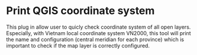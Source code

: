 # Print QGIS coordinate system

This plug in allow user to quicly check coordinate system of all open layers. 
Especially, with Vietnam local coordinate system VN2000, this tool will print the name and configuration (central meridian for each province) which is important to check if the map layer is correctly configured.
